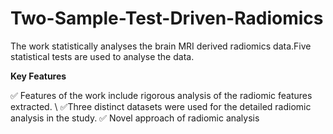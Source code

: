 # Two-Sample-Test-Driven-Radiomics

The work statistically analyses the brain MRI derived radiomics data.Five statistical tests are used to analyse the data.

**Key Features**
 

✅ Features of the work include rigorous analysis of the radiomic features extracted. \\
✅Three distinct datasets were used for the detailed radiomic analysis in the study. 
✅ Novel approach of radiomic analysis
